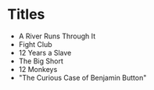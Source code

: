 # Titles

* A River Runs Through It
* Fight Club
* 12 Years a Slave
* The Big Short
* 12 Monkeys
* "The Curious Case of Benjamin Button" 